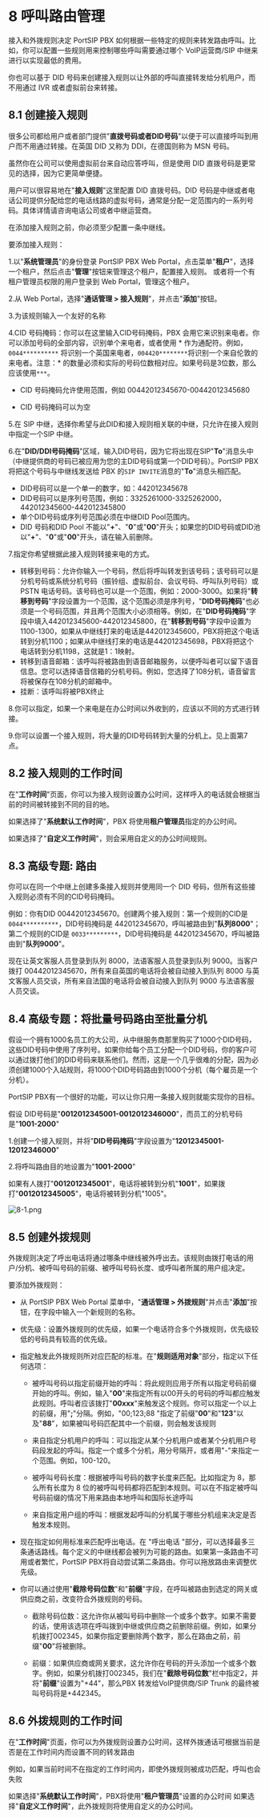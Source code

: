 # 8 呼叫路由管理

接入和外拨规则决定 PortSIP PBX 如何根据一些特定的规则来转发路由呼叫。比如，你可以配置一些规则用来控制哪些呼叫需要通过哪个 VoIP运营商/SIP 中继来进行以实现最低的费用。

你也可以基于 DID 号码来创建接入规则以让外部的呼叫直接转发给分机用户，而不用通过 IVR 或者虚拟前台来转接。

## 8.1 创建接入规则

很多公司都给用户或者部门提供"**直拨号码或者DID号码**"以便于可以直接呼叫到用户而不用通过转接。在英国 DID 又称为 DDI，在德国则称为 MSN 号码。

虽然你在公司可以使用虚拟前台来自动应答呼叫，但是使用 DID 直拨号码是更常见的选择，因为它更简单便捷。

用户可以很容易地在"**接入规则**"这里配置 DID 直拨号码。DID 号码是中继或者电话公司提供分配给您的电话线路的虚拟号码，通常是分配一定范围内的一系列号码。具体详情请咨询电话公司或者中继运营商。

在添加接入规则之前，你必须至少配置一条中继线。

要添加接入规则：

1.以"**系统管理员**"的身份登录 PortSIP PBX Web Portal，点击菜单"**租户**"，选择一个租户，然后点击"**管理**"按钮来管理这个租户，配置接入规则。 或者将一个有租户管理员权限的用户登录到 Web Portal，管理这个租户。

2.从 Web Portal，选择"**通话管理 > 接入规则**"，并点击"**添加**"按钮。

3.为该规则输入一个友好的名称

4.CID 号码掩码：你可以在这里输入CID号码掩码，PBX 会用它来识别来电者。你可以添加号码的全部内容，识别单个来电者，或者使用 * 作为通配符。例如，```0044**********``` 将识别一个英国来电者，```004420********```将识别一个来自伦敦的来电者。注意：* 的数量必须和实际的号码位数相对应。如果号码是3位数，那么应该使用```***```。

  + CID 号码掩码允许使用范围，例如 00442012345670-00442012345680

  + CID 号码掩码可以为空

5.在 SIP 中继，选择你希望与此DID和接入规则相关联的中继，只允许在接入规则中指定一个SIP 中继。

6.在"**DID/DDI号码掩码**"区域，输入DID号码，因为它将出现在SIP"**To**"消息头中（中继提供商的号码已被应用为您的主DID号码或第一个DID号码）。PortSIP PBX 将把这个号码与中继线发送给 PBX 的```SIP INVITE```消息的"**To**"消息头相匹配。

  + DID号码可以是一个单一的数字，如：442012345678
  + DID号码可以是序列号范围，例如：3325261000-3325262000，442012345600-442012345800
  + 单个DID号码或序列号范围必须在中继DID Pool范围内。
  + DID 号码和DID Pool 不能以"**+**"、"**0**"或"**00**"开头；如果您的DID号码或DID池以"**+**"、"**0**"或"**00**"开头，请在输入前删除。

7.指定你希望根据此接入规则转接来电的方式。

  + 转移到号码：允许你输入一个号码，然后将呼叫转发到该号码；该号码可以是分机号码或系统分机号码（振铃组、虚拟前台、会议号码、呼叫队列号码）或PSTN 电话号码。该号码也可以是一个范围，例如：2000-3000。如果将"**转移到号码**"字段设置为一个范围，这个范围必须是序列号，"**DID号码掩码**"也必须是一个号码范围，并且两个范围大小必须相等。例如，在"**DID号码掩码**"字段中填入442012345600-442012345800，在"**转移到号码**"字段中设置为1100-1300，如果从中继线打来的电话是442012345600，PBX将把这个电话转到分机1100；如果从中继线打来的电话是442012345698，PBX将把这个电话转到分机1198，这就是1：1映射。
  + 转移到语音邮箱：该呼叫将被路由到语音邮箱服务，以便呼叫者可以留下语音信息。您可以选择语音信箱的分机号码。例如，您选择了108分机，语音留言将被保存在108分机的邮箱中。
  + 挂断：该呼叫将被PBX终止

8.你可以指定，如果一个来电是在办公时间以外收到的，应该以不同的方式进行转接。

9.你可以设置一个接入规则，将大量的DID号码转到大量的分机上。见上面第7点。

## 8.2 接入规则的工作时间

在"**工作时间**"页面，你可以为接入规则设置办公时间，这样呼入的电话就会根据当前的时间被转接到不同的目的地。

如果选择了"**系统默认工作时间**"，PBX 将使用**租户管理员**指定的办公时间。

如果选择了"**自定义工作时间**"，则会采用自定义的办公时间规则。

## 8.3 高级专题: 路由

你可以在同一个中继上创建多条接入规则并使用同一个 DID 号码，但所有这些接入规则必须有不同的CID号码掩码。

例如：你有DID 00442012345670。创建两个接入规则：第一个规则的CID是```0044**********```，DID号码掩码是 442012345670，呼叫被路由到"**队列8000**"；第二个规则的CID是 ```0033*********```，DID号码掩码是 442012345670，呼叫被路由到"**队列9000**"。

现在让英文客服人员登录到队列 8000，法语客服人员登录到队列 9000。当客户拨打 00442012345670，所有来自英国的电话将会被自动接入到队列 8000 与英文客服人员交谈，所有来自法国的电话将会被自动接入到队列 9000 与法语客服人员交谈。


## 8.4 高级专题：将批量号码路由至批量分机

假设一个拥有1000名员工的大公司，从中继服务商那里购买了1000个DID号码，这些DID号码中使用了序列号。如果你给每个员工分配一个DID号码，你的客户可以通过拨打他们的DID号码来联系他们。然而，这是一个几乎很难的分配，因为必须创建1000个入站规则，将1000个DID号码路由到1000个分机（每个雇员是一个分机）。

PortSIP PBX有一个很好的功能，可以让你只用一条接入规则就能实现你的目标。

假设 DID号码是"**0012012345001-0012012346000**"，而员工的分机号码是"**1001-2000**"

1.创建一个接入规则，并将"**DID号码掩码**"字段设置为"**12012345001-12012346000**"

2.将呼叫路由目的地设置为"**1001-2000**"

如果有人拨打"**0012012345001**"，电话将被转到分机"**1001**"，如果拨打"**0012012345005**"，电话将被转到分机"1005"。

![8-1.png](v16/images/8-1.png)

## 8.5 创建外拨规则

外拨规则决定了呼出电话将通过哪条中继线被外呼出去。该规则由拨打电话的用户/分机、被呼叫号码的前缀、被呼叫号码长度、或呼叫者所属的用户组决定。

要添加外拨规则：

  + 从 PortSIP PBX Web Portal 菜单中，"**通话管理 > 外拨规则**"并点击"**添加**"按钮，在字段中输入一个新规则的名称。

  + 优先级：设置外拨规则的优先级，如果一个电话符合多个外拨规则，优先级较低的号码具有较高的优先级。

  + 指定触发此外拨规则所对应匹配的标准。在"**规则适用对象**"部分，指定以下任何选项：

    + 被呼叫号码以指定前缀开始的呼叫：将此规则应用于所有以指定号码前缀开始的呼叫。例如，输入"**00**"来指定所有以00开头的号码的呼叫都应触发此规则。呼叫者应该拨打"**00xxx**"来触发这个规则。你可以指定一个以上的前缀，用"**;**"分隔。例如，"00;123;88 "指定了前缀"**00**"和"**123**"以及"**88**"，如果被叫号码匹配其中一个前缀，则会触发该规则

    + 来自指定分机用户的呼叫：可以指定从某个分机用户或者某个分机用户号码段发起的呼叫。指定一个或多个分机，用分号隔开，或者用"-"来指定一个范围。例如，100-120。

    + 被呼叫号码长度：根据被呼叫号码的数字长度来匹配。比如指定为 8，那么所有长度为 8 位的被呼叫号码都将匹配到本规则。可以在不指定被呼叫号码前缀的情况下用来路由本地呼叫和国际长途呼叫

    + 来自指定用户组的呼叫：根据发起呼叫的分机属于哪些分机组来决定是否触发本规则。

  + 现在指定如何用标准来匹配呼出电话。在 "呼出电话 "部分，可以选择最多三条通话路线。每个定义的中继线都会被列为可能的路由。如果第一条路由不可用或者繁忙，PortSIP PBX将自动尝试第二条路由。你可以拖放路由来调整优先级。

  + 你可以通过使用"**截除号码位数**"和"**前缀**"字段，在呼叫被路由到选定的网关或供应商之前，改变符合外拨规则的号码。

    + 截除号码位数：这允许你从被叫号码中删除一个或多个数字。如果不需要的话，使用该选项在呼叫拨到中继或供应商之前删除前缀。例如，如果分机拨打002345，如果你指定要删除两个数字，那么在路由之前，前缀"**00**"将被删除。

    + 前缀：如果供应商或网关要求，这允许你在号码的开头添加一个或多个数字。例如，如果分机拨打002345，我们在"**截除号码位数**"栏中指定2，并将"**前缀**"设置为"+44"，那么PBX 转发给VoIP提供商/SIP Trunk 的最终被叫号码将是+442345。

## 8.6 外拨规则的工作时间

在"**工作时间**"页面，你可以为外拨规则设置办公时间，这样外拨通话可根据当前是否是在工作时间内而设置不同的转发路由

例如，如果当前时间不在指定的工作时间内，即使外拨规则被成功匹配，呼叫也会失败

如果选择"**系统默认工作时间**"，PBX将使用"**租户管理员**"设置的办公时间
如果选择"**自定义工作时间**"，此外拨规则将使用自定义的办公时间。








































































